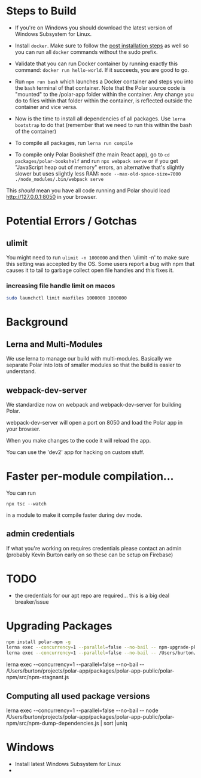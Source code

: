 # Steps to Build

- If you're on Windows you should download the latest version of Windows Subsystem for Linux.

- Install `docker`. Make sure to follow
  the [post installation steps](https://docs.docker.com/engine/install/linux-postinstall/) as well so you can run
  all `docker` commands without the sudo prefix.

- Validate that you can run Docker container by running exactly this command: `docker run hello-world`. If it succeeds,
  you are good to go.

- Run `npm run bash` which launches a Docker container and steps you into the `bash` terminal of that container. Note
  that the Polar source code is "mounted" to the /polar-app folder within the container. Any change you do to files within
  that folder within the container, is reflected outside the container and vice versa.

- Now is the time to install all dependencies of all packages. Use `lerna bootstrap` to do that (remember that we need
  to run this within the bash of the container)

- To compile all packages, run `lerna run compile`

- To compile only Polar Bookshelf (the main React app), go to `cd packages/polar-bookshelf` and run `npx webpack serve`
  or if you get "JavaScript heap out of memory" errors, an alternative that's slightly slower but uses slightly less
  RAM: `node --max-old-space-size=7000 ./node_modules/.bin/webpack serve`

This *should* mean you have all code running and Polar should load http://127.0.0.1:8050 in your browser.

# Potential Errors / Gotchas

## ulimit

You might need to run ```ulimit -n 1000000``` and then 'ulimit -n' to make sure this setting was accepted by the OS.
Some users report a bug with npm that causes it to tail to garbage collect open file handles and this fixes it.

### increasing file handle limit on macos

```bash
sudo launchctl limit maxfiles 1000000 1000000
```

# Background

## Lerna and Multi-Modules

We use lerna to manage our build with multi-modules. Basically we separate Polar into lots of smaller modules so that
the build is easier to understand.

## webpack-dev-server

We standardize now on webpack and webpack-dev-server for building Polar.

webpack-dev-server will open a port on 8050 and load the Polar app in your browser.

When you make changes to the code it will reload the app.

You can use the 'dev2' app for hacking on custom stuff.

# Faster per-module compilation...

You can run

```npx tsc --watch```

in a module to make it compile faster during dev mode.

## admin credentials

If what you're working on requires credentials please contact an admin
(probably Kevin Burton early on so these can be setup on Firebase)

# TODO

- the credentials for our apt repo are required... this is a big deal breaker/issue

# Upgrading Packages

```bash
npm install polar-npm -g
lerna exec --concurrency=1 --parallel=false --no-bail -- npm-upgrade-pkg typescript 3.9.5
lerna exec --concurrency=1 --parallel=false --no-bail -- /Users/burton/projects/polar-app/packages/polar-app-public/polar-npm/src/npm-upgrade-pkg.js
```

lerna exec --concurrency=1 --parallel=false --no-bail --
/Users/burton/projects/polar-app/packages/polar-app-public/polar-npm/src/npm-stagnant.js

## Computing all used package versions

lerna exec --concurrency=1 --parallel=false --no-bail -- node /Users/burton/projects/polar-app/packages/polar-app-public/polar-npm/src/npm-dump-dependencies.js | sort |uniq

# Windows

- Install latest Windows Subsystem for Linux
- 
